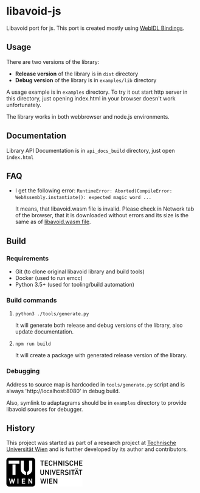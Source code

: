# libavoid-js

Libavoid port for js. This port is created mostly using [WebIDL Bindings](https://emscripten.org/docs/porting/connecting_cpp_and_javascript/WebIDL-Binder.html).

## Usage

There are two versions of the library:

- **Release version** of the library is in `dist` directory
- **Debug version** of the library is in `examples/lib` directory

A usage example is in `examples` directory. To try it out start http server in this
directory, just opening index.html in your browser doesn't work unfortunately.

The library works in both webbrowser and node.js environments.

## Documentation

Library API Documentation is in `api_docs_build` directory, just open `index.html`

## FAQ

* I get the following error: `RuntimeError: Aborted(CompileError: WebAssembly.instantiate(): expected magic word ...`

  It means, that libavoid.wasm file is invalid. Please check in Network tab of the browser, that it is downloaded without errors and its size is the same as of [libavoid.wasm file](https://github.com/Aksem/libavoid-js/blob/master/dist/libavoid.wasm).

## Build

### Requirements

- Git (to clone original libavoid library and build tools)
- Docker (used to run emcc)
- Python 3.5+ (used for tooling/build automation)

### Build commands

1. `python3 ./tools/generate.py`

    It will generate both release and debug versions of the library, also update documentation.

2. `npm run build`

    It will create a package with generated release version of the library.

### Debugging

Address to source map is hardcoded in `tools/generate.py` script and is always 'http://localhost:8080' in debug build.

Also, symlink to adaptagrams should be in `examples` directory to provide libavoid sources for debugger.

## History

This project was started as part of a research project at [Technische Universität Wien](https://www.tuwien.at) and is further developed by its author and contributors.

<a href="https://www.tuwien.at">
  <img src="https://raw.githubusercontent.com/Aksem/libavoid-js/refs/heads/master/docs/assets/TU_Logo_schwarz_RGB.svg" width="200" alt="Technische Universität Wien Logo" />
</a>
